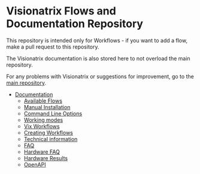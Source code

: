 # Visionatrix Flows and Documentation Repository

This repository is intended only for Workflows - if you want to add a flow, make a pull request to this repository.

The Visionatrix documentation is also stored here to not overload the main repository.

For any problems with Visionatrix or suggestions for improvement, go to the [main repository](https://github.com/Visionatrix/Visionatrix).

- [Documentation](https://visionatrix.github.io/VixFlowsDocs/)
  - [Available Flows](https://visionatrix.github.io/VixFlowsDocs/Flows/index.html)
  - [Manual Installation](https://visionatrix.github.io/VixFlowsDocs/installation/)
  - [Command Line Options](https://visionatrix.github.io/VixFlowsDocs/command_line_options/)
  - [Working modes](https://visionatrix.github.io/VixFlowsDocs/working_modes/)
  - [Vix Workflows](https://visionatrix.github.io/VixFlowsDocs/vix_workflows/)
  - [Creating Workflows](https://visionatrix.github.io/VixFlowsDocs/comfyui_vix_migration/)
  - [Technical information](https://visionatrix.github.io/VixFlowsDocs/technical_information/)
  - [FAQ](https://visionatrix.github.io/VixFlowsDocs/faq/)
  - [Hardware FAQ](https://visionatrix.github.io/VixFlowsDocs/hardware_faq/)
  - [Hardware Results](https://visionatrix.github.io/VixFlowsDocs/hardware_results/)
  - [OpenAPI](https://visionatrix.github.io/VixFlowsDocs/swagger.html)
